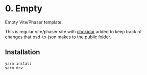 # 0. Empty

Empty Vite/Phaser template.

This is regular vite/phaser site with [chokidar](https://github.com/paulmillr/chokidar) added to keep track of changes that psd-to-json makes to the public folder.

## Installation

```
yarn install
yarn dev
```